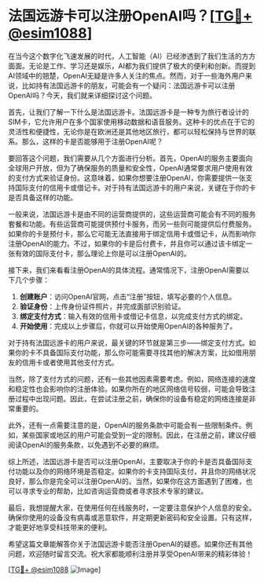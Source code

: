 # 法国远游卡可以注册OpenAI吗？[[TG💪+ @esim1088](https://t.me/s/esim1088)]

在当今这个数字化飞速发展的时代，人工智能（AI）已经渗透到了我们生活的方方面面。无论是工作、学习还是娱乐，AI都为我们提供了极大的便利和创新。而提到AI领域中的翘楚，OpenAI无疑是许多人关注的焦点。然而，对于一些海外用户来说，比如持有法国远游卡的朋友，可能会有一个疑问：法国远游卡可以注册OpenAI吗？今天，我们就来详细探讨这个问题。

首先，让我们了解一下什么是法国远游卡。法国远游卡是一种专为旅行者设计的SIM卡，它允许用户在多个国家使用移动数据和语音服务。这种卡的优点在于它的灵活性和便捷性，无论你是在欧洲还是其他地区旅行，都可以轻松保持与世界的联系。那么，这样的卡是否能够用于注册OpenAI呢？

要回答这个问题，我们需要从几个方面进行分析。首先，OpenAI的服务主要面向全球用户开放，但为了确保服务的质量和安全性，OpenAI通常要求用户使用有效的支付方式来验证身份。这意味着，如果你想要注册OpenAI，你需要提供一张支持国际支付的信用卡或借记卡。对于持有法国远游卡的用户来说，关键在于你的卡是否具备这样的功能。

一般来说，法国远游卡是由不同的运营商提供的，这些运营商可能会有不同的服务套餐和功能。有些运营商可能提供预付卡服务，而另一些则可能提供后付费服务。如果你的卡是预付卡，那么它可能无法直接用于绑定信用卡或借记卡，从而影响你注册OpenAI的能力。不过，如果你的卡是后付费卡，并且你可以通过该卡绑定一张有效的国际支付卡，那么理论上你是可以注册OpenAI的。

接下来，我们来看看注册OpenAI的具体流程。通常情况下，注册OpenAI需要以下几个步骤：

1. **创建账户**：访问OpenAI官网，点击“注册”按钮，填写必要的个人信息。
2. **验证身份**：上传身份证件照片，并完成面部识别验证。
3. **绑定支付方式**：输入有效的信用卡或借记卡信息，以完成支付方式的绑定。
4. **开始使用**：完成以上步骤后，你就可以开始使用OpenAI的各种服务了。

对于持有法国远游卡的用户来说，最关键的环节就是第三步——绑定支付方式。如果你的卡不具备国际支付功能，那么你可能需要寻找其他的解决方案，比如借用朋友的信用卡或者使用其他支付方式。

当然，除了支付方式的问题，还有一些其他因素需要考虑。例如，网络连接的速度和稳定性也会影响你的注册体验。如果你所在的地区网络信号较弱，可能会导致注册过程中出现问题。因此，在尝试注册之前，确保你的设备有稳定的网络连接是非常重要的。

此外，还有一点需要注意的是，OpenAI的服务条款中可能会有一些限制条件。例如，某些国家或地区的用户可能会受到一定的限制。因此，在注册之前，建议仔细阅读OpenAI的服务条款，以免遇到不必要的麻烦。

综上所述，法国远游卡是否可以注册OpenAI，主要取决于你的卡是否具备国际支付功能以及你的网络环境是否稳定。如果你的卡支持国际支付，并且你的网络状况良好，那么你是完全可以注册OpenAI的。当然，如果你在这方面遇到了困难，也可以寻求专业的帮助，比如咨询运营商或者寻求技术专家的建议。

最后，我想提醒大家，在使用任何在线服务时，一定要注意保护个人信息的安全。确保你使用的设备没有病毒或恶意软件，并定期更新密码和安全设置。只有这样，才能更好地享受科技带来的便利。

希望这篇文章能解答你关于法国远游卡能否注册OpenAI的疑惑。如果你还有其他问题，欢迎随时留言交流。祝大家都能顺利注册并享受OpenAI带来的精彩体验！

[[TG💪+ @esim1088](https://t.me/s/esim1088) ![Image](https://i.postimg.cc/4NQfJmqS/Snipaste-2025-05-13-00-14-12.png)]